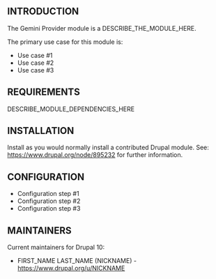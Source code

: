## INTRODUCTION

The Gemini Provider module is a DESCRIBE_THE_MODULE_HERE.

The primary use case for this module is:

- Use case #1
- Use case #2
- Use case #3

## REQUIREMENTS

DESCRIBE_MODULE_DEPENDENCIES_HERE

## INSTALLATION

Install as you would normally install a contributed Drupal module.
See: https://www.drupal.org/node/895232 for further information.

## CONFIGURATION
- Configuration step #1
- Configuration step #2
- Configuration step #3

## MAINTAINERS

Current maintainers for Drupal 10:

- FIRST_NAME LAST_NAME (NICKNAME) - https://www.drupal.org/u/NICKNAME

